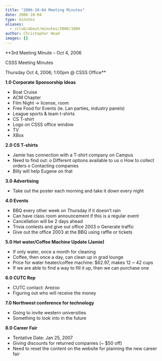 ```yaml
---
title: "2006-10-04 Meeting Minutes"
date: 2006-10-04
type: minutes
aliases:
  - /club/about/minutes/2006/1004
author: Christopher Head
images: []
---
```


**3rd Meeting Minute – Oct 4, 2006

CSSS Meeting Minutes

Thursday Oct 4, 2006; 1:00pm @ CSSS Office**

**1.0 Corporate Sponsorship Ideas**

*   Boat Cruise
*   ACM Chapter
*   Film Night -> license, room
*   Free Food for Events (ie. Lan parties, industry panels)
*   League sports & team t-shirts
*   CS T-shirt
*   Logo on CSSS office window
*   TV
*   XBox

**2.0 CS T-shirts**

*   Jamie has connection with a T-shirt company on Campus
*   Need to find out:
    o Different options available to us
    o How to collect orders
    o Contacting companies
*   Billy will help Eugene on that

**3.0 Advertising**

*   Take out the poster each morning and take it down every night

**4.0 Events**

*   BBQ every other week on Thursday if it doesn’t rain
*   Can have class room announcement if this is a regular event
*   Cancellation will be 2 days ahead
*   Trivia contests and give out office 2003
    o Generate traffic
*   Give out the office 2003 at the BBQ using raffle or tickets

**5.0 Hot water/Coffee Machine Update (Jamie)**

*   If only water, once a month for cleaning
*   Coffee, then once a day, can clean up in grad lounge
*   Price for water heater/coffee machine: $62.97, makes 12 ~ 42 cups
*   If we are able to find a way to fill it up, then we can purchase one

**6.0 CUTC Rep**

*   CUTC contact: Arezoo
*   Figuring out who will receive the money

**7.0 Northwest conference for technology**

*   Going to invite western universities
*   Something to look into in the future

**8.0 Career Fair**

*   Tentative Date: Jan 25, 2007
*   Giving discounts for returned companies (~ $50 off)
*   Need to reset the content on the website for planning the new career fair
